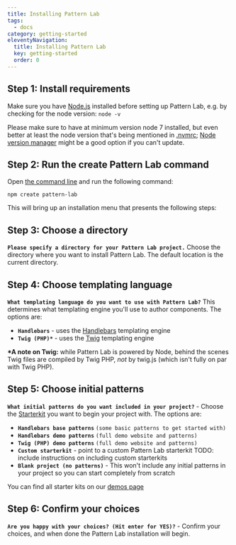 ```yaml
---
title: Installing Pattern Lab
tags:
  - docs
category: getting-started
eleventyNavigation:
  title: Installing Pattern Lab
  key: getting-started
  order: 0
---
```


## Step 1: Install requirements

Make sure you have [Node.js](https://nodejs.org/en/download/) installed before setting up Pattern Lab, e.g. by checking for the node version: `node -v`

Please make sure to have at minimum version node 7 installed, but even better at least the node version that's being mentioned in [.nvmrc](https://github.com/pattern-lab/patternlab-node/blob/dev/); [Node version manager](https://github.com/nvm-sh/nvm) might be a good option if you can't update.

## Step 2: Run the create Pattern Lab command

Open [the command line](https://tutorial.djangogirls.org/en/intro_to_command_line/) and run the following command:

```
npm create pattern-lab
```

This will bring up an installation menu that presents the following steps:

## Step 3: Choose a directory

**`Please specify a directory for your Pattern Lab project.`** Choose the directory where you want to install Pattern Lab. The default location is the current directory.

## Step 4: Choose templating language

**`What templating language do you want to use with Pattern Lab?`** This determines what templating engine you'll use to author components. The options are:

- **`Handlebars`** - uses the [Handlebars](https://handlebarsjs.com/) templating engine
- **`Twig (PHP)*`** - uses the [Twig](https://twig.symfony.com/) templating engine

**\*A note on Twig:** while Pattern Lab is powered by Node, behind the scenes Twig files are compiled by Twig PHP, _not_ by twig.js (which isn't fully on par with Twig PHP).

## Step 5: Choose initial patterns

**`What initial patterns do you want included in your project?`** - Choose the <a href="/docs/starterkits/">Starterkit</a> you want to begin your project with. The options are:

- **`Handlebars base patterns`** `(some basic patterns to get started with)`
- **`Handlebars demo patterns`** `(full demo website and patterns)`
- **`Twig (PHP) demo patterns`** `(full demo website and patterns)`
- **`Custom starterkit`** - point to a custom Pattern Lab starterkit TODO: include instructions on including custom starterkits
- **`Blank project (no patterns)`** - This won't include any initial patterns in your project so you can start completely from scratch

You can find all starter kits on our [demos page](/demos/)

## Step 6: Confirm your choices

**`Are you happy with your choices? (Hit enter for YES)?`** - Confirm your choices, and when done the Pattern Lab installation will begin.

